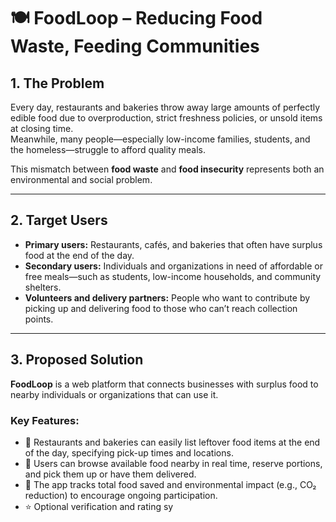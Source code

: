 # 🍽️ FoodLoop – Reducing Food Waste, Feeding Communities

## 1. The Problem

Every day, restaurants and bakeries throw away large amounts of perfectly edible food due to overproduction, strict freshness policies, or unsold items at closing time.  
Meanwhile, many people—especially low-income families, students, and the homeless—struggle to afford quality meals.  

This mismatch between **food waste** and **food insecurity** represents both an environmental and social problem.

---

## 2. Target Users

- **Primary users:** Restaurants, cafés, and bakeries that often have surplus food at the end of the day.  
- **Secondary users:** Individuals and organizations in need of affordable or free meals—such as students, low-income households, and community shelters.  
- **Volunteers and delivery partners:** People who want to contribute by picking up and delivering food to those who can’t reach collection points.

---

## 3. Proposed Solution

**FoodLoop** is a web platform that connects businesses with surplus food to nearby individuals or organizations that can use it.

### Key Features:
- 🍞 Restaurants and bakeries can easily list leftover food items at the end of the day, specifying pick-up times and locations.  
- 📍 Users can browse available food nearby in real time, reserve portions, and pick them up or have them delivered.  
- 🌱 The app tracks total food saved and environmental impact (e.g., CO₂ reduction) to encourage ongoing participation.  
- ⭐ Optional verification and rating sy
